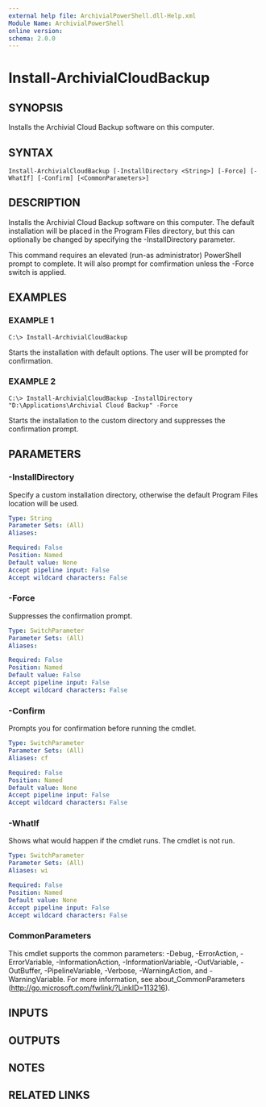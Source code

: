 ```yaml
---
external help file: ArchivialPowerShell.dll-Help.xml
Module Name: ArchivialPowerShell
online version:
schema: 2.0.0
---
```


# Install-ArchivialCloudBackup

## SYNOPSIS
Installs the Archivial Cloud Backup software on this computer.

## SYNTAX

```
Install-ArchivialCloudBackup [-InstallDirectory <String>] [-Force] [-WhatIf] [-Confirm] [<CommonParameters>]
```

## DESCRIPTION
Installs the Archivial Cloud Backup software on this computer.
The default installation will be placed in the Program Files directory, but this can optionally be changed by specifying the -InstallDirectory parameter.

This command requires an elevated (run-as administrator) PowerShell prompt to complete.
It will also prompt for comfirmation unless the -Force switch is applied.

## EXAMPLES

### EXAMPLE 1
```
C:\> Install-ArchivialCloudBackup
```

Starts the installation with default options.
The user will be prompted for confirmation.

### EXAMPLE 2
```
C:\> Install-ArchivialCloudBackup -InstallDirectory "D:\Applications\Archivial Cloud Backup" -Force
```

Starts the installation to the custom directory and suppresses the confirmation prompt.

## PARAMETERS

### -InstallDirectory
Specify a custom installation directory, otherwise the default Program Files location will be used.

```yaml
Type: String
Parameter Sets: (All)
Aliases:

Required: False
Position: Named
Default value: None
Accept pipeline input: False
Accept wildcard characters: False
```

### -Force
Suppresses the confirmation prompt.

```yaml
Type: SwitchParameter
Parameter Sets: (All)
Aliases:

Required: False
Position: Named
Default value: False
Accept pipeline input: False
Accept wildcard characters: False
```

### -Confirm
Prompts you for confirmation before running the cmdlet.

```yaml
Type: SwitchParameter
Parameter Sets: (All)
Aliases: cf

Required: False
Position: Named
Default value: None
Accept pipeline input: False
Accept wildcard characters: False
```

### -WhatIf
Shows what would happen if the cmdlet runs.
The cmdlet is not run.

```yaml
Type: SwitchParameter
Parameter Sets: (All)
Aliases: wi

Required: False
Position: Named
Default value: None
Accept pipeline input: False
Accept wildcard characters: False
```

### CommonParameters
This cmdlet supports the common parameters: -Debug, -ErrorAction, -ErrorVariable, -InformationAction, -InformationVariable, -OutVariable, -OutBuffer, -PipelineVariable, -Verbose, -WarningAction, and -WarningVariable. For more information, see about_CommonParameters (http://go.microsoft.com/fwlink/?LinkID=113216).

## INPUTS

## OUTPUTS

## NOTES

## RELATED LINKS
